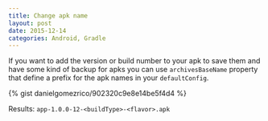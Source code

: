 ```yaml
---
title: Change apk name
layout: post
date: 2015-12-14
categories: Android, Gradle
---
```


If you want to add the version or build number to your apk to save them and have
some kind of backup for apks you can use `archivesBaseName` property that
define a prefix for the apk names in your `defaultConfig`.

{% gist danielgomezrico/902320c9e8e14be5f4d4 %}

Results: `app-1.0.0-12-<buildType>-<flavor>.apk`
